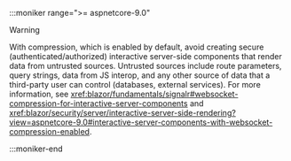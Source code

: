 :::moniker range=">= aspnetcore-9.0"

> [!WARNING]
> With compression, which is enabled by default, avoid creating secure (authenticated/authorized) interactive server-side components that render data from untrusted sources. Untrusted sources include route parameters, query strings, data from JS interop, and any other source of data that a third-party user can control (databases, external services). For more information, see <xref:blazor/fundamentals/signalr#websocket-compression-for-interactive-server-components> and <xref:blazor/security/server/interactive-server-side-rendering?view=aspnetcore-9.0#interactive-server-components-with-websocket-compression-enabled>.

:::moniker-end
